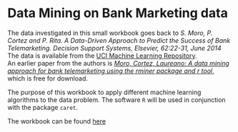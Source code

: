 # Data Mining on Bank Marketing data 

The data investigated in this small workbook goes back to _S. Moro, P. Cortez and P. Rita. A Data-Driven Approach to Predict the Success of Bank Telemarketing. Decision Support Systems, Elsevier, 62:22-31, June 2014_  
The data is available from the [UCI Machine Learning Repository](https://archive.ics.uci.edu/ml/datasets/Bank+Marketing).  
An earlier paper from the authors is [_Moro, Cortez, Laureano: A data mining approach for bank telemarketing using the rminer package and r tool_](http://bru-unide.iscte.pt/RePEc/pdfs/13-06.pdf), which is free for download.

The purpose of this workbook to apply different machine learning algorithms to the data problem. The software ```R``` will be used in conjunction with the package ```caret```.

The workbook can be found [here](stephansgit.github.io/Bank_Marketing)
